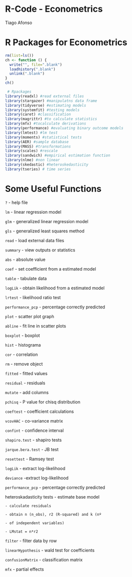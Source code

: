 # R-Code - Econometrics
Tiago Afonso

# R Packages for Econometrics

``` r
rm(list=ls())
ch <- function () {
  write("", file=".blank")
  loadhistory(".blank")
  unlink(".blank")
}
ch()

 # Rpackages 
library(readxl) #read external files
library(stargazer) #manipulatns data frame
library(tidyverse) #estimating models
library(systemfit) #testing models
library(caret) #classification 
library(magrittr) #to calculate statistics
library(mfx) #tocalculate derivations 
library(performance) #evaluating binary outcome models
library(lmtest) #lm test
library(moments) #statistical tests
library(AER) #sample database
library(MASS) #transformations
library(scales) #rescale
library(sandwich) #empirical estimation function
library(nlme) #non linear
library(skedastic) #heteroskedasticity
library(tseries) # time series
```

# Some Useful Functions

`?` - help file

`lm` - linear regression model

`glm` - generalized linear regression model

`gls` - generalized least squares method

`read` - load external data files

`summary` - view outputs or statistics

`abs` - absolute value

`coef` - set coefficient from a estimated model

`table` - tabulate data

`logLik` - obtain likelihood from a estimated model

`lrtest` - likelihood ratio test

`performance_pcp` - percentage correctly predicted

`plot` - scatter plot graph

`abline` - fit line in scatter plots

`boxplot` - boxplot

`hist` - histograma

`cor` - correlation

`rm` - remove object

`fitted` - fitted values

`residual` - residuals

`mutate` - add columns

`pchisq` - P value for chisq distribution

`coeftest` - coefficient calculations

`vcovHAC` - co-variance matrix

`confint` - confidence interval

`shapiro.test` - shapiro tests

`jarque.bera.test` - JB test

`resettest` - Ramsey test

`logLik` - extract log-likelihood

`deviance` -extract log-likelihood

`performance_pcp` - percentage correctly predicted

heteroskadasticity tests - estimate base model

    - calculate residuals

    - obtain n (n_obs), r2 (R-squared) and k (nº 

    - of independent variables)

    - LMstat = n*r2

`filter` - filter data by row

`linearHypothesis` - wald test for coefficients

`confusionMatrix` - classification matrix

`mfx` - partial effects
